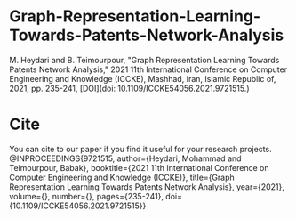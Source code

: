 # Graph-Representation-Learning-Towards-Patents-Network-Analysis
M. Heydari and B. Teimourpour, "Graph Representation Learning Towards Patents Network Analysis," 2021 11th International Conference on Computer Engineering and Knowledge (ICCKE), Mashhad, Iran, Islamic Republic of, 2021, pp. 235-241, [DOI](doi: 10.1109/ICCKE54056.2021.9721515.)
# Cite
You can cite to our paper if you find it useful for your research projects.
@INPROCEEDINGS{9721515,
  author={Heydari, Mohammad and Teimourpour, Babak},
  booktitle={2021 11th International Conference on Computer Engineering and Knowledge (ICCKE)}, 
  title={Graph Representation Learning Towards Patents Network Analysis}, 
  year={2021},
  volume={},
  number={},
  pages={235-241},
  doi={10.1109/ICCKE54056.2021.9721515}}

